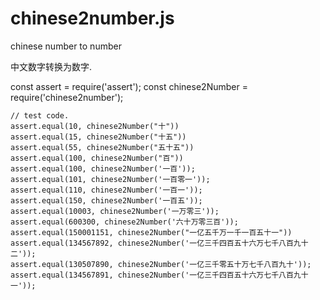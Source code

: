 # chinese2number.js
chinese number to number

中文数字转换为数字. 

const assert = require('assert');
const chinese2Number = require('chinese2number');

~~~
// test code.
assert.equal(10, chinese2Number("十"))
assert.equal(15, chinese2Number("十五"))
assert.equal(55, chinese2Number("五十五"))
assert.equal(100, chinese2Number("百"))
assert.equal(100, chinese2Number('一百'));
assert.equal(101, chinese2Number('一百零一'));
assert.equal(110, chinese2Number('一百一'));
assert.equal(150, chinese2Number('一百五'));
assert.equal(10003, chinese2Number('一万零三'));
assert.equal(600300, chinese2Number('六十万零三百'));
assert.equal(150001151, chinese2Number("一亿五千万一千一百五十一"))
assert.equal(134567892, chinese2Number('一亿三千四百五十六万七千八百九十二'));
assert.equal(130507890, chinese2Number('一亿三千零五十万七千八百九十'));
assert.equal(134567891, chinese2Number('一亿三千四百五十六万七千八百九十一'));
~~~
